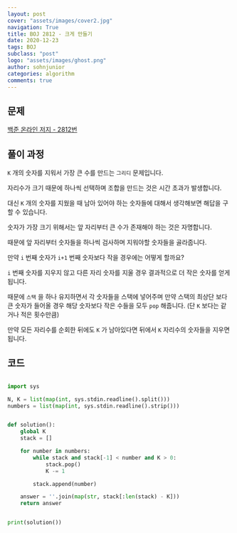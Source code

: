```yaml
---
layout: post
cover: "assets/images/cover2.jpg"
navigation: True
title: BOJ 2812 - 크게 만들기
date: 2020-12-23
tags: BOJ
subclass: "post"
logo: "assets/images/ghost.png"
author: sohnjunior
categories: algorithm
comments: true
---
```


## 문제

[백준 온라인 저지 - 2812번](https://www.acmicpc.net/problem/2812)

## 풀이 과정

`K` 개의 숫자를 지워서 가장 큰 수를 만드는 `그리디` 문제입니다.

자리수가 크기 때문에 하나씩 선택하며 조합을 만드는 것은 시간 초과가 발생합니다.

대신 `K` 개의 숫자를 지웠을 때 남아 있어야 하는 숫자들에 대해서 생각해보면 해답을 구할 수 있습니다.

숫자가 가장 크기 위해서는 앞 자리부터 큰 수가 존재해야 하는 것은 자명합니다.

때문에 앞 자리부터 숫자들을 하나씩 검사하며 지워야할 숫자들을 골라줍니다.

만약 `i` 번째 숫자가 `i+1` 번째 숫자보다 작을 경우에는 어떻게 할까요?

`i` 번째 숫자를 지우지 않고 다른 자리 숫자를 지울 경우 결과적으로 더 작은 숫자를 얻게 됩니다.

때문에 `스택` 을 하나 유지하면서 각 숫자들을 스택에 넣어주며 만약 스택의 최상단 보다 큰 숫자가 들어올 경우 해당 숫자보다 작은 수들을 모두 `pop` 해줍니다. (단 `K` 보다는 같거나 적은 횟수만큼)

만약 모든 자리수를 순회한 뒤에도 `K` 가 남아있다면 뒤에서 `K` 자리수의 숫자들을 지우면 됩니다.

## 코드

```python

import sys

N, K = list(map(int, sys.stdin.readline().split()))
numbers = list(map(int, sys.stdin.readline().strip()))


def solution():
    global K
    stack = []

    for number in numbers:
        while stack and stack[-1] < number and K > 0:
            stack.pop()
            K -= 1

        stack.append(number)

    answer = ''.join(map(str, stack[:len(stack) - K]))
    return answer


print(solution())

```
